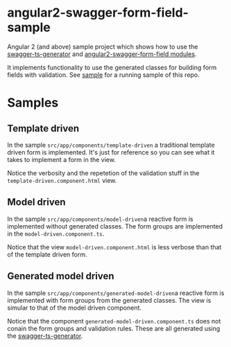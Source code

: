# angular2-swagger-form-field-sample
Angular 2 (and above) sample project which shows how to use the [swagger-ts-generator](https://www.npmjs.com/package/swagger-ts-generator) and 
[angular2-swagger-form-field modules](https://github.com/areijngoudt/angular2-swagger-form-field). 

It implements functionality to use the generated classes for building form fields with validation. 
See [sample](https://areijngoudt.github.io/angular2-swagger-form-field-sample/home) for a running sample of this repo.

# Samples

## Template driven
In the sample `src/app/components/template-driven` a traditional template driven form is implemented.
It's just for reference so you can see what it takes to implement a form in the view. 

Notice the verbosity and the repetetion of the validation stuff in the `template-driven.component.html` view.

## Model driven
In the sample `src/app/components/model-driven`a reactive form is implemented without generated classes. 
The form groups are implemented in the `model-driven.component.ts`.

Notice that the view `model-driven.component.html` is less verbose than that of the template driven form.

## Generated model driven
In the sample `src/app/components/generated-model-driven`a reactive form is implemented with form groups from the generated classes. 
The view is simular to that of the model driven component.

Notice that the component `generated-model-driven.component.ts` does not conain the form groups and validation rules. 
These are all generated using the [swagger-ts-generator](https://www.npmjs.com/package/swagger-ts-generator).
